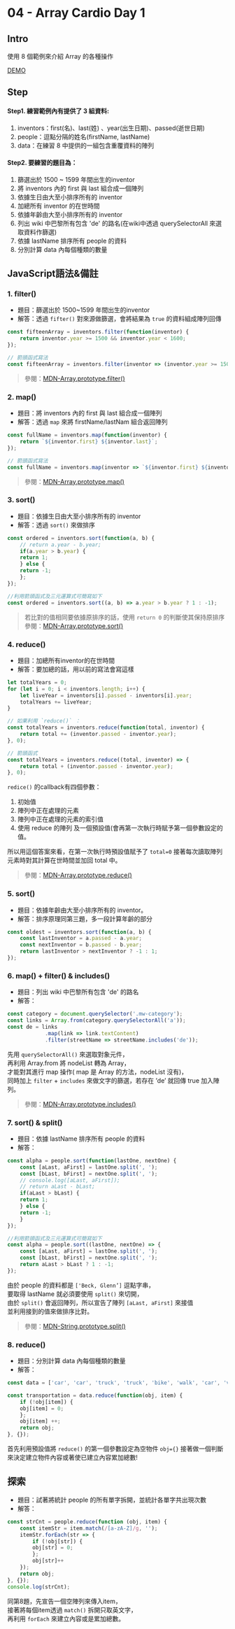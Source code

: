 # **04 - Array Cardio Day 1**

## **Intro**

使用 8 個範例來介紹 Array 的各種操作

[DEMO](https://syj0905.github.io/JavaScript30/04_Array-Cardio-Day-1/index-CloudSu.html)

## **Step**

#### Step1. 練習範例內有提供了 3 組資料:
1. inventors：first(名)、last(姓) 、year(出生日期)、passed(逝世日期)
2. people：逗點分隔的姓名(firstName, lastName)
3. data：在練習 8 中提供的一組包含重覆資料的陣列

#### Step2. 要練習的題目為：
1. 篩選出於 1500 ~ 1599 年間出生的inventor
2. 將 inventors 內的 first 與 last 組合成一個陣列
3. 依據生日由大至小排序所有的 inventor
4. 加總所有 inventor 的在世時間
5. 依據年齡由大至小排序所有的 inventor
6. 列出 wiki 中巴黎所有包含 'de' 的路名(在wiki中透過 querySelectorAll 來選取資料作篩選)
7. 依據 lastName 排序所有 people 的資料
8. 分別計算 data 內每個種類的數量

## **JavaScript語法&備註**

### **1. filter()**
*	題目：篩選出於 1500~1599 年間出生的inventor
* 解答：透過 `fifter()` 對來源做篩選，會將結果為 `true` 的資料組成陣列回傳
````javascript
const fifteenArray = inventors.filter(function(inventor) {
    return inventor.year >= 1500 && inventor.year < 1600;
});

// 箭頭函式寫法
const fifteenArray = inventors.filter(inventor => (inventor.year >= 1500 & inventor.year < 1600));
````
>參閱：[MDN-Array.prototype.filter()](https://developer.mozilla.org/en-US/docs/Web/JavaScript/Reference/Global_Objects/Array/filter)

### **2. map()**
* 題目：將 inventors 內的 first 與 last 組合成一個陣列
* 解答：透過 `map` 來將 firstName/lastNam 組合返回陣列
````javascript
const fullName = inventors.map(function(inventor) {
    return `${inventor.first} ${inventor.last}`;
});

// 箭頭函式寫法
const fullName = inventors.map(inventor => `${inventor.first} ${inventor.last}`);
````
>參閱：[MDN-Array.prototype.map()](https://developer.mozilla.org/en-US/docs/Web/JavaScript/Reference/Global_Objects/Array/map)

### **3. sort()**
* 題目：依據生日由大至小排序所有的 inventor
* 解答：透過 `sort()` 來做排序
````javascript
const ordered = inventors.sort(function(a, b) {
    // return a.year - b.year;
    if(a.year > b.year) {
    return 1;
    } else {
    return -1;
    };
});

//利用箭頭函式及三元運算式可簡寫如下
const ordered = inventors.sort((a, b) => a.year > b.year ? 1 : -1);
`````
>若比對的值相同要依據原排序的話，使用 `return 0` 的判斷使其保持原排序  
>參閱：[MDN-Array.prototype.sort()](https://developer.mozilla.org/en-US/docs/Web/JavaScript/Reference/Global_Objects/Array/sort)  

### **4. reduce()**
* 題目：加總所有inventor的在世時間  
* 解答：要加總的話，用以前的寫法會寫這樣
````javascript
let totalYears = 0;
for (let i = 0; i < inventors.length; i++) {
    let liveYear = inventors[i].passed - inventors[i].year;
    totalYears += liveYear;
}

// 如果利用 `reduce()` ：
const totalYears = inventors.reduce(function(total, inventor) {
    return total += (inventor.passed - inventor.year);
}, 0);

// 箭頭函式
const totalYears = inventors.reduce((total, inventor) => {
    return total + (inventor.passed - inventor.year);
}, 0);
````

`redice()` 的callback有四個參數：
1. 初始值
2. 陣列中正在處理的元素
3. 陣列中正在處理的元素的索引值
4. 使用 reduce 的陣列
及一個預設值(會再第一次執行時賦予第一個參數設定的值。

所以用這個答案來看，在第一次執行時預設值賦予了 `total=0`
接著每次讀取陣列元素時對其計算在世時間並加回 total 中。
>參閱：[MDN-Array.prototype.reduce()](https://developer.mozilla.org/en-US/docs/Web/JavaScript/Reference/Global_Objects/Array/Reduce)

### **5. sort()**
* 題目：依據年齡由大至小排序所有的 inventor。  
* 解答：排序原理同第三題，多一段計算年齡的部分
````javascript
const oldest = inventors.sort(function(a, b) {
    const lastInventor = a.passed - a.year;
    const nextInventor = b.passed - b.year;
    return lastInventor > nextInventor ? -1 : 1;
});
````

### **6. map() + filter() & includes()**
* 題目：列出 wiki 中巴黎所有包含 'de' 的路名
* 解答：
````javascript
const category = document.querySelector('.mw-category');
const links = Array.from(category.querySelectorAll('a'));
const de = links
            .map(link => link.textContent)
            .filter(streetName => streetName.includes('de'));
````
先用 `querySelectorAll()` 來選取對象元件，  
再利用 Array.from 將 nodeList 轉為 Array，  
才能對其進行 map 操作( map 是 Array 的方法，nodeList 沒有)，  
同時加上 `filter` + `includes` 來做文字的篩選，若存在 ’de’ 就回傳 true 加入陣列。
>參閱：[MDN-Array.prototype.includes()](https://developer.mozilla.org/en-US/docs/Web/JavaScript/Reference/Global_Objects/Array/includes)

### **7. sort() & split()**
* 題目：依據 lastName 排序所有 people 的資料
* 解答：
````javascript
const alpha = people.sort(function(lastOne, nextOne) {
    const [aLast, aFirst] = lastOne.split(', ');
    const [bLast, bFirst] = nextOne.split(', ');
    // console.log([aLast, aFirst]);
    // return aLast - bLast;
    if(aLast > bLast) {
    return 1;
    } else {
    return -1;
    }
});

//利用箭頭函式及三元運算式可簡寫如下
const alpha = people.sort((lastOne, nextOne) => {
    const [aLast, aFirst] = lastOne.split(', ');
    const [bLast, bFirst] = nextOne.split(', ');
    return aLast > bLast ? 1 : -1;
});
````
由於 people 的資料都是 `['Beck, Glenn’]` 逗點字串，  
要取得 lastName 就必須要使用 `split()` 來切開，  
由於 `split()` 會返回陣列，所以宣告了陣列 `[aLast, aFirst]` 來接值  
並利用接到的值來做排序比對。
>參閱：[MDN-String.prototype.split()](https://developer.mozilla.org/en-US/docs/Web/JavaScript/Reference/Global_Objects/String/split)

### **8. reduce()**
* 題目：分別計算 data 內每個種類的數量  
* 解答：
````javascript
const data = ['car', 'car', 'truck', 'truck', 'bike', 'walk', 'car', 'van', 'bike', 'walk', 'car', 'van', 'car', 'truck', 'pogostick'];

const transportation = data.reduce(function(obj, item) {
    if (!obj[item]) {
    obj[item] = 0;
    };
    obj[item] ++;
    return obj;
}, {});
````
首先利用預設值將 `reduce()` 的第一個參數設定為空物件 `obj={}`
接著做一個判斷來決定建立物件內容或著使已建立內容累加總數!

## 探索  
* 題目：試著將統計 people 的所有單字拆開，並統計各單字共出現次數 
* 解答：
````javascript
const strCnt = people.reduce(function (obj, item) {
    const itemStr = item.match(/[a-zA-Z]/g, '');
    itemStr.forEach(str => {
        if (!obj[str]) {
        obj[str] = 0;
        };
        obj[str]++
    });
    return obj;
}, {});
console.log(strCnt);
````
同第8題，先宣告一個空陣列來傳入item，  
接著將每個item透過 `match()` 拆開只取英文字，  
再利用 `forEach` 來建立內容或是累加總數。
